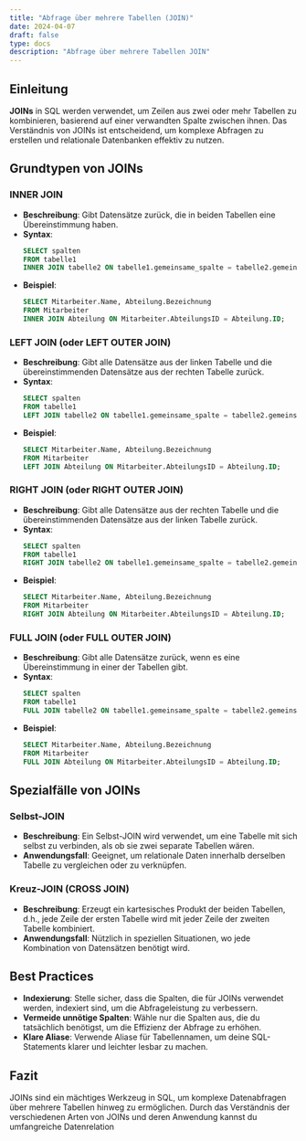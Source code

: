 ```yaml
---
title: "Abfrage über mehrere Tabellen (JOIN)"
date: 2024-04-07
draft: false
type: docs
description: "Abfrage über mehrere Tabellen JOIN"
---
```


## Einleitung

**JOINs** in SQL werden verwendet, um Zeilen aus zwei oder mehr Tabellen zu kombinieren, basierend auf einer verwandten Spalte zwischen ihnen. Das Verständnis von JOINs ist entscheidend, um komplexe Abfragen zu erstellen und relationale Datenbanken effektiv zu nutzen.

## Grundtypen von JOINs

### INNER JOIN

- **Beschreibung**: Gibt Datensätze zurück, die in beiden Tabellen eine Übereinstimmung haben.
- **Syntax**:
  ```sql
  SELECT spalten
  FROM tabelle1
  INNER JOIN tabelle2 ON tabelle1.gemeinsame_spalte = tabelle2.gemeinsame_spalte;
  ```
- **Beispiel**:
  ```sql
  SELECT Mitarbeiter.Name, Abteilung.Bezeichnung
  FROM Mitarbeiter
  INNER JOIN Abteilung ON Mitarbeiter.AbteilungsID = Abteilung.ID;
  ```

### LEFT JOIN (oder LEFT OUTER JOIN)

- **Beschreibung**: Gibt alle Datensätze aus der linken Tabelle und die übereinstimmenden Datensätze aus der rechten Tabelle zurück.
- **Syntax**:
  ```sql
  SELECT spalten
  FROM tabelle1
  LEFT JOIN tabelle2 ON tabelle1.gemeinsame_spalte = tabelle2.gemeinsame_spalte;
  ```
- **Beispiel**:
  ```sql
  SELECT Mitarbeiter.Name, Abteilung.Bezeichnung
  FROM Mitarbeiter
  LEFT JOIN Abteilung ON Mitarbeiter.AbteilungsID = Abteilung.ID;
  ```

### RIGHT JOIN (oder RIGHT OUTER JOIN)

- **Beschreibung**: Gibt alle Datensätze aus der rechten Tabelle und die übereinstimmenden Datensätze aus der linken Tabelle zurück.
- **Syntax**:
  ```sql
  SELECT spalten
  FROM tabelle1
  RIGHT JOIN tabelle2 ON tabelle1.gemeinsame_spalte = tabelle2.gemeinsame_spalte;
  ```
- **Beispiel**:
  ```sql
  SELECT Mitarbeiter.Name, Abteilung.Bezeichnung
  FROM Mitarbeiter
  RIGHT JOIN Abteilung ON Mitarbeiter.AbteilungsID = Abteilung.ID;
  ```

### FULL JOIN (oder FULL OUTER JOIN)

- **Beschreibung**: Gibt alle Datensätze zurück, wenn es eine Übereinstimmung in einer der Tabellen gibt.
- **Syntax**:
  ```sql
  SELECT spalten
  FROM tabelle1
  FULL JOIN tabelle2 ON tabelle1.gemeinsame_spalte = tabelle2.gemeinsame_spalte;
  ```
- **Beispiel**:
  ```sql
  SELECT Mitarbeiter.Name, Abteilung.Bezeichnung
  FROM Mitarbeiter
  FULL JOIN Abteilung ON Mitarbeiter.AbteilungsID = Abteilung.ID;
  ```

## Spezialfälle von JOINs

### Selbst-JOIN

- **Beschreibung**: Ein Selbst-JOIN wird verwendet, um eine Tabelle mit sich selbst zu verbinden, als ob sie zwei separate Tabellen wären.
- **Anwendungsfall**: Geeignet, um relationale Daten innerhalb derselben Tabelle zu vergleichen oder zu verknüpfen.

### Kreuz-JOIN (CROSS JOIN)

- **Beschreibung**: Erzeugt ein kartesisches Produkt der beiden Tabellen, d.h., jede Zeile der ersten Tabelle wird mit jeder Zeile der zweiten Tabelle kombiniert.
- **Anwendungsfall**: Nützlich in speziellen Situationen, wo jede Kombination von Datensätzen benötigt wird.

## Best Practices

- **Indexierung**: Stelle sicher, dass die Spalten, die für JOINs verwendet werden, indexiert sind, um die Abfrageleistung zu verbessern.
- **Vermeide unnötige Spalten**: Wähle nur die Spalten aus, die du tatsächlich benötigst, um die Effizienz der Abfrage zu erhöhen.
- **Klare Aliase**: Verwende Aliase für Tabellennamen, um deine SQL-Statements klarer und leichter lesbar zu machen.

## Fazit

JOINs sind ein mächtiges Werkzeug in SQL, um komplexe Datenabfragen über mehrere Tabellen hinweg zu ermöglichen. Durch das Verständnis der verschiedenen Arten von JOINs und deren Anwendung kannst du umfangreiche Datenrelation
